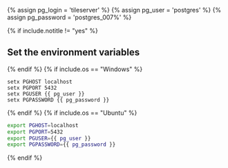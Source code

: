 {% assign pg_login = 'tileserver' %}
{% assign pg_user = 'postgres' %}
{% assign pg_password = 'postgres_007%' %}

{% if include.notitle != "yes" %}
## Set the environment variables
{% endif %}
{% if include.os == "Windows" %}
```batchfile
setx PGHOST localhost
setx PGPORT 5432
setx PGUSER {{ pg_user }}
setx PGPASSWORD {{ pg_password }}
```
{% endif %}
{% if include.os == "Ubuntu" %}
```bash
export PGHOST=localhost
export PGPORT=5432
export PGUSER={{ pg_user }}
export PGPASSWORD={{ pg_password }}
```
{% endif %}